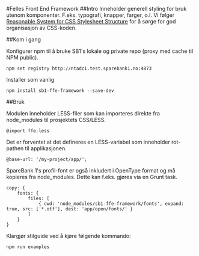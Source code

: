 #Felles Front End Framework
##Intro
Inneholder generell styling for bruk utenom komponenter. F.eks. typografi, knapper, farger, o.l. Vi følger
[Reasonable System for CSS Stylesheet Structure](https://github.com/rstacruz/rscss) for å sørge for god organisasjon av CSS-koden.

##Kom i gang

Konfigurer npm til å bruke SB1's lokale og private repo (proxy med cache til NPM public).

    npm set registry http://ntadc1.test.sparebank1.no:4873

Installer som vanlig

    npm install sb1-ffe-framework --save-dev

##Bruk

Modulen inneholder LESS-filer som kan importeres direkte fra node_modules til prosjektets CSS/LESS.

    @import ffe.less

Det er forventet at det defineres en LESS-variabel som inneholder rot-pathen til applikasjonen.

    @base-url: '/my-project/app/';

SpareBank 1's profil-font er også inkludert i OpenType format og må kopieres fra node_modules.
Dette kan f.eks. gjøres via en Grunt task.

    copy: {
        fonts: {
            files: [
                { cwd: 'node_modules/sb1-ffe-framework/fonts', expand: true, src: ['*.otf'], dest: 'app/open/fonts/' }
            ]
        }
    }

Klargjør stilguide ved å kjøre følgende kommando:

    npm run examples
